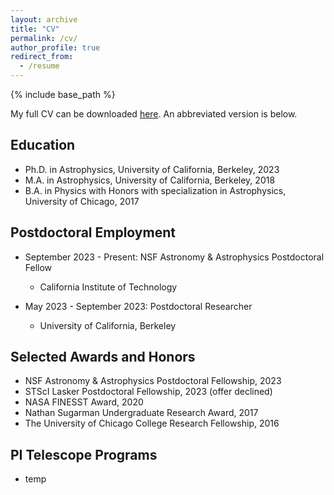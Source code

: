 ```yaml
---
layout: archive
title: "CV"
permalink: /cv/
author_profile: true
redirect_from:
  - /resume
---
```


{% include base_path %}

My full CV can be downloaded [here](https://stevengiacalone.github.io/files/CV_StevenGiacalone.pdf). An abbreviated version is below.

Education
--------
* Ph.D. in Astrophysics, University of California, Berkeley, 2023
* M.A. in Astrophysics, University of California, Berkeley, 2018
* B.A. in Physics with Honors with specialization in Astrophysics, University of Chicago, 2017

Postdoctoral Employment
--------
* September 2023 - Present: NSF Astronomy & Astrophysics Postdoctoral Fellow
  * California Institute of Technology

* May 2023 - September 2023: Postdoctoral Researcher
  * University of California, Berkeley

Selected Awards and Honors
--------
* NSF Astronomy & Astrophysics Postdoctoral Fellowship, 2023
* STScI Lasker Postdoctoral Fellowship, 2023 (offer declined)
* NASA FINESST Award, 2020
* Nathan Sugarman Undergraduate Research Award, 2017
* The University of Chicago College Research Fellowship, 2016

PI Telescope Programs
--------
* temp
  
